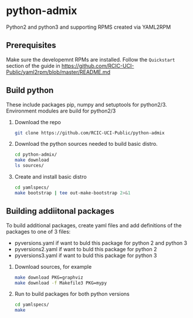# python-admix
Python2 and python3 and supporting RPMS created via YAML2RPM

##  Prerequisites
Make sure the developemnt RPMs are installed. Follow the `Quickstart`
section of the guide in https://github.com/RCIC-UCI-Public/yaml2rpm/blob/master/README.md

##  Build python
These include packages pip, numpy and setuptools for python2/3.
Environment modules are build  for python2/3

1. Download the repo
   ```bash
   git clone https://github.com/RCIC-UCI-Public/python-admix
   ```

1. Download the python sources needed to build basic distro. 
   ```bash
   cd python-admix/
   make download
   ls sources/
   ```

1. Create and install basic distro 
   ```bash
   cd yamlspecs/
   make bootstrap | tee out-make-bootstrap 2>&1
   ```

## Building addiitonal packages

To build additional packages, create yaml files and add definitions of 
the packages to one of 3 files:

- pyversions.yaml  if want to buld this package for python 2 and python 3
- pyversions2.yaml if want to buld this package for python 2 
- pyversions3.yaml if want to buld this package for python 3


1. Download sources, for example
   ```bash
   make download PKG=graphviz
   make download -f Makefile3 PKG=mypy
   ```

1. Run to build packages for both python versions
   ```bash
   cd yamlspecs/
   make
   ```

